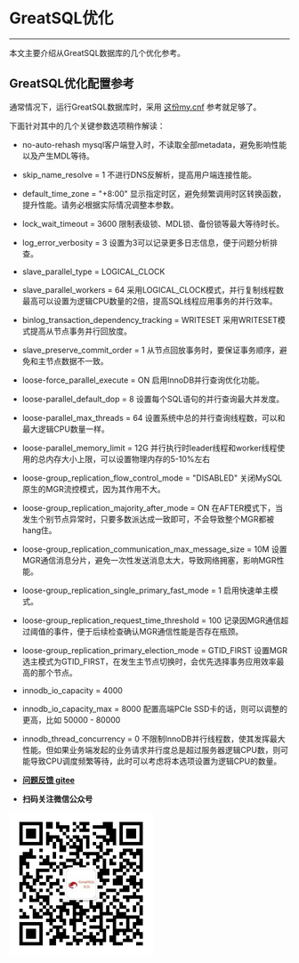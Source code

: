 # GreatSQL优化
---

本文主要介绍从GreatSQL数据库的几个优化参考。

## GreatSQL优化配置参考
通常情况下，运行GreatSQL数据库时，采用 [这份my.cnf](https://gitee.com/GreatSQL/GreatSQL-Doc/blob/master/docs/my.cnf-example-greatsql-8.0.32-25) 参考就足够了。

下面针对其中的几个关键参数选项稍作解读：

- no-auto-rehash
mysql客户端登入时，不读取全部metadata，避免影响性能以及产生MDL等待。

- skip_name_resolve = 1
不进行DNS反解析，提高用户端连接性能。

- default_time_zone = "+8:00"
显示指定时区，避免频繁调用时区转换函数，提升性能。请务必根据实际情况调整本参数。

- lock_wait_timeout = 3600
限制表级锁、MDL锁、备份锁等最大等待时长。

- log_error_verbosity = 3
设置为3可以记录更多日志信息，便于问题分析排查。

- slave_parallel_type = LOGICAL_CLOCK
- slave_parallel_workers = 64
采用LOGICAL_CLOCK模式，并行复制线程数最高可以设置为逻辑CPU数量的2倍，提高SQL线程应用事务的并行效率。

- binlog_transaction_dependency_tracking = WRITESET
采用WRITESET模式提高从节点事务并行回放度。

- slave_preserve_commit_order = 1
从节点回放事务时，要保证事务顺序，避免和主节点数据不一致。

- loose-force_parallel_execute = ON
启用InnoDB并行查询优化功能。

- loose-parallel_default_dop = 8
设置每个SQL语句的并行查询最大并发度。

- loose-parallel_max_threads = 64
设置系统中总的并行查询线程数，可以和最大逻辑CPU数量一样。

- loose-parallel_memory_limit = 12G
并行执行时leader线程和worker线程使用的总内存大小上限，可以设置物理内存的5-10%左右

- loose-group_replication_flow_control_mode = "DISABLED"
关闭MySQL原生的MGR流控模式，因为其作用不大。

- loose-group_replication_majority_after_mode = ON
在AFTER模式下，当发生个别节点异常时，只要多数派达成一致即可，不会导致整个MGR都被hang住。

- loose-group_replication_communication_max_message_size = 10M
设置MGR通信消息分片，避免一次性发送消息太大，导致网络拥塞，影响MGR性能。

- loose-group_replication_single_primary_fast_mode = 1
启用快速单主模式。

- loose-group_replication_request_time_threshold = 100
记录因MGR通信超过阈值的事件，便于后续检查确认MGR通信性能是否存在瓶颈。

- loose-group_replication_primary_election_mode = GTID_FIRST
设置MGR选主模式为GTID_FIRST，在发生主节点切换时，会优先选择事务应用效率最高的那个节点。

- innodb_io_capacity = 4000
- innodb_io_capacity_max = 8000
配置高端PCIe SSD卡的话，则可以调整的更高，比如 50000 - 80000

- innodb_thread_concurrency = 0 
不限制InnoDB并行线程数，使其发挥最大性能。但如果业务端发起的业务请求并行度总是超过服务器逻辑CPU数，则可能导致CPU调度频繁等待，此时可以考虑将本选项设置为逻辑CPU的数量。


- **[问题反馈 gitee](https://gitee.com/GreatSQL/GreatSQL-Manual/issues)**

- **扫码关注微信公众号**

![greatsql-wx](../greatsql-wx.jpg)
